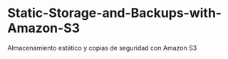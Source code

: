 # Static-Storage-and-Backups-with-Amazon-S3
Almacenamiento estático y copias de seguridad con Amazon S3
